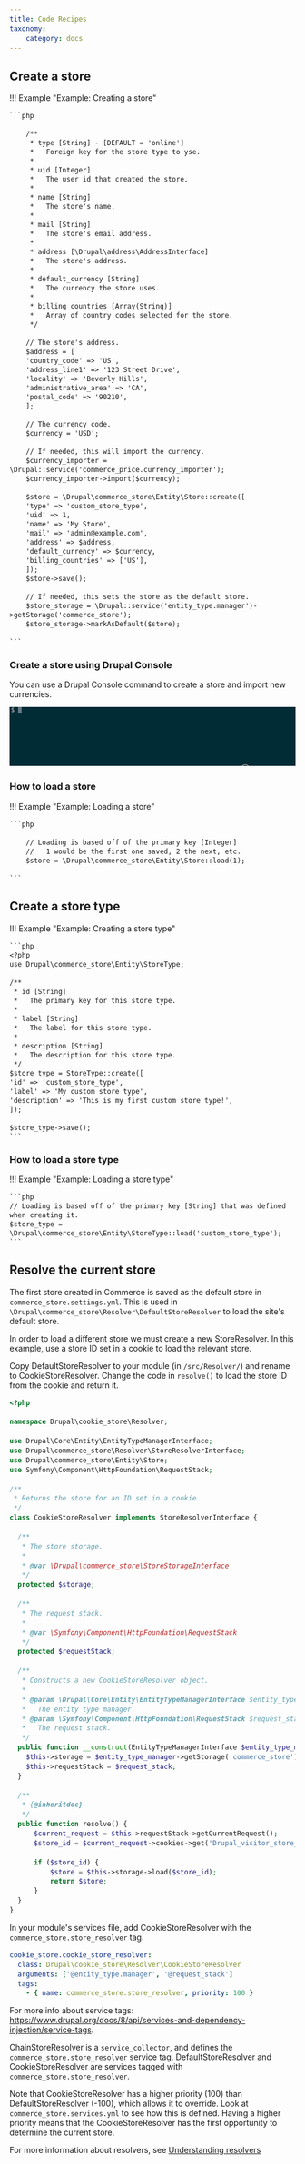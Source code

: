 ```yaml
---
title: Code Recipes
taxonomy:
    category: docs
---
```


## Create a store

!!! Example "Example: Creating a store"

    ```php

        /**
         * type [String] - [DEFAULT = 'online']
         *   Foreign key for the store type to yse.
         *
         * uid [Integer]
         *   The user id that created the store.
         *
         * name [String]
         *   The store's name.
         *
         * mail [String]
         *   The store's email address.
         *
         * address [\Drupal\address\AddressInterface]
         *   The store's address.
         *
         * default_currency [String]
         *   The currency the store uses.
         *
         * billing_countries [Array(String)]
         *   Array of country codes selected for the store.
         */

        // The store's address.
        $address = [
        'country_code' => 'US',
        'address_line1' => '123 Street Drive',
        'locality' => 'Beverly Hills',
        'administrative_area' => 'CA',
        'postal_code' => '90210',
        ];

        // The currency code.
        $currency = 'USD';

        // If needed, this will import the currency.
        $currency_importer = \Drupal::service('commerce_price.currency_importer');
        $currency_importer->import($currency);

        $store = \Drupal\commerce_store\Entity\Store::create([
        'type' => 'custom_store_type',
        'uid' => 1,
        'name' => 'My Store',
        'mail' => 'admin@example.com',
        'address' => $address,
        'default_currency' => $currency,
        'billing_countries' => ['US'],
        ]);
        $store->save();

        // If needed, this sets the store as the default store.
        $store_storage = \Drupal::service('entity_type.manager')->getStorage('commerce_store');
        $store_storage->markAsDefault($store);
    
    ```

### Create a store using Drupal Console

You can use a Drupal Console command to create a store and import new currencies.

![Workflow](../images/drupal-commerce-create-store.gif)

### How to load a store

!!! Example "Example: Loading a store"

    ```php

        // Loading is based off of the primary key [Integer]
        //   1 would be the first one saved, 2 the next, etc.
        $store = \Drupal\commerce_store\Entity\Store::load(1);

    ```

## Create a store type

!!! Example "Example: Creating a store type"

    ```php
    <?php
    use Drupal\commerce_store\Entity\StoreType;

    /**
     * id [String]
     *   The primary key for this store type.
     *
     * label [String]
     *   The label for this store type.
     *
     * description [String]
     *   The description for this store type.
     */
    $store_type = StoreType::create([
    'id' => 'custom_store_type',
    'label' => 'My custom store type',
    'description' => 'This is my first custom store type!',
    ]);

    $store_type->save();
    ```

### How to load a store type

!!! Example "Example: Loading a store type"

    ```php
    // Loading is based off of the primary key [String] that was defined when creating it.
    $store_type = \Drupal\commerce_store\Entity\StoreType::load('custom_store_type');
    ```

## Resolve the current store

The first store created in Commerce is saved as the default store in `commerce_store.settings.yml`. This is used in `\Drupal\commerce_store\Resolver\DefaultStoreResolver` to load the site's default store.

In order to load a different store we must create a new StoreResolver. In this example, use a store ID set in a cookie to load the relevant store.

Copy DefaultStoreResolver to your module (in `/src/Resolver/`) and rename to CookieStoreResolver.
Change the code in `resolve()` to load the store ID from the cookie and return it.

```php
<?php

namespace Drupal\cookie_store\Resolver;

use Drupal\Core\Entity\EntityTypeManagerInterface;
use Drupal\commerce_store\Resolver\StoreResolverInterface;
use Drupal\commerce_store\Entity\Store;
use Symfony\Component\HttpFoundation\RequestStack;

/**
 * Returns the store for an ID set in a cookie.
 */
class CookieStoreResolver implements StoreResolverInterface {

  /**
   * The store storage.
   *
   * @var \Drupal\commerce_store\StoreStorageInterface
   */
  protected $storage;

  /**
   * The request stack.
   *
   * @var \Symfony\Component\HttpFoundation\RequestStack
   */
  protected $requestStack;

  /**
   * Constructs a new CookieStoreResolver object.
   *
   * @param \Drupal\Core\Entity\EntityTypeManagerInterface $entity_type_manager
   *   The entity type manager.
   * @param \Symfony\Component\HttpFoundation\RequestStack $request_stack
   *   The request stack.
   */
  public function __construct(EntityTypeManagerInterface $entity_type_manager, RequestStack $request_stack) {
    $this->storage = $entity_type_manager->getStorage('commerce_store');
    $this->requestStack = $request_stack;
  }

  /**
   * {@inheritdoc}
   */
  public function resolve() {
      $current_request = $this->requestStack->getCurrentRequest();
      $store_id = $current_request->cookies->get('Drupal_visitor_store_id');

      if ($store_id) {
          $store = $this->storage->load($store_id);
          return $store;
      }
  }
}
```

In your module's services file, add CookieStoreResolver with the `commerce_store.store_resolver` tag.

```YAML
cookie_store.cookie_store_resolver:
  class: Drupal\cookie_store\Resolver\CookieStoreResolver
  arguments: ['@entity_type.manager', '@request_stack']
  tags:
    - { name: commerce_store.store_resolver, priority: 100 }
```

For more info about service tags: https://www.drupal.org/docs/8/api/services-and-dependency-injection/service-tags.

ChainStoreResolver is a `service_collector`, and defines the `commerce_store.store_resolver` service tag. DefaultStoreResolver and CookieStoreResolver are services tagged with `commerce_store.store_resolver`. 

Note that CookieStoreResolver has a higher priority (100) than DefaultStoreResolver (-100), which allows it to override. Look at `commerce_store.services.yml` to see how this is defined. Having a higher priority means that the CookieStoreResolver has the first opportunity to determine the current store.

For more information about resolvers, see [Understanding resolvers](../core/understanding_resolvers)
